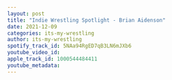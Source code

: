 ```yaml
---
layout: post
title: "Indie Wrestling Spotlight - Brian Aidenson"
date: 2021-12-09
categories: its-my-wrestling
author: its-my-wrestling
spotify_track_id: 5NAa94RgED7qB3LN6mJXb6
youtube_video_id: 
apple_track_id: 1000544484411
youtube_metadata: 
---
```

